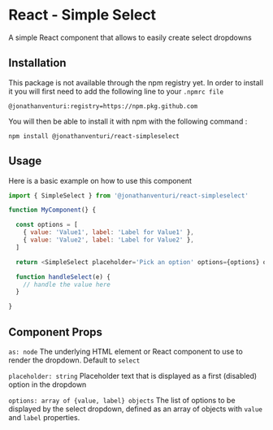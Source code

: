 # React - Simple Select

A simple React component that allows to easily create select dropdowns

## Installation

This package is not available through the npm registry yet. In order to install it you will first need to add the following line to your ```.npmrc file```

```@jonathanventuri:registry=https://npm.pkg.github.com```

You will then be able to install it with npm with the following command :

```npm install @jonathanventuri/react-simpleselect```

## Usage

Here is a basic example on how to use this component 

```js
import { SimpleSelect } from '@jonathanventuri/react-simpleselect'

function MyComponent(} {

  const options = [
    { value: 'Value1', label: 'Label for Value1' },
    { value: 'Value2', label: 'Label for Value2' },
  ]

  return <SimpleSelect placeholder='Pick an option' options={options} onChange={handleSelect} />

  function handleSelect(e) {
    // handle the value here
  }

}
```

## Component Props

```as: node``` The underlying HTML element or React component to use to render the dropdown. Default to ```select```

```placeholder: string``` Placeholder text that is displayed as a first (disabled) option in the dropdown

```options: array of {value, label} objects``` The list of options to be displayed by the select dropdown, defined as an array of objects with ```value``` and ```label``` properties.
